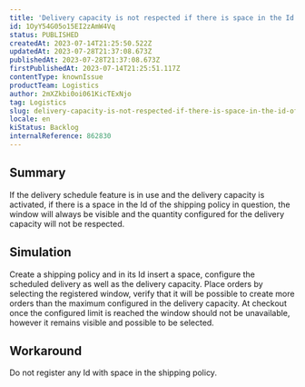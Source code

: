 ```yaml
---
title: 'Delivery capacity is not respected if there is space in the Id of Shipping Policy'
id: 1OyY54G05o15EI2zAmW4Vq
status: PUBLISHED
createdAt: 2023-07-14T21:25:50.522Z
updatedAt: 2023-07-28T21:37:08.673Z
publishedAt: 2023-07-28T21:37:08.673Z
firstPublishedAt: 2023-07-14T21:25:51.117Z
contentType: knownIssue
productTeam: Logistics
author: 2mXZkbi0oi061KicTExNjo
tag: Logistics
slug: delivery-capacity-is-not-respected-if-there-is-space-in-the-id-of-shipping-policy
locale: en
kiStatus: Backlog
internalReference: 862830
---
```


## Summary


If the delivery schedule feature is in use and the delivery capacity is activated, if there is a space in the Id of the shipping policy in question, the window will always be visible and the quantity configured for the delivery capacity will not be respected.


##

## Simulation


Create a shipping policy and in its Id insert a space, configure the scheduled delivery as well as the delivery capacity.
Place orders by selecting the registered window, verify that it will be possible to create more orders than the maximum configured in the delivery capacity.
At checkout once the configured limit is reached the window should not be unavailable, however it remains visible and possible to be selected.


##

## Workaround


Do not register any Id with space in the shipping policy.





